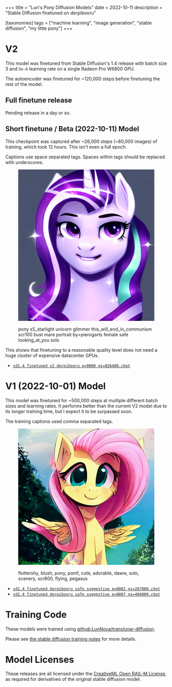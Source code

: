 +++
title = "Lun's Pony Diffusion Models"
date = 2022-10-11
description = "Stable Diffusion finetuned on derpibooru"

[taxonomies]
tags = ["machine learning", "image generation", "stable diffusion", "my little pony"]
+++

<!-- toc -->

# V2

This model was finetuned from Stable Diffusion's 1.4 release with batch size 3 and `5e-6` learning rate on a single Radeon Pro W6800 GPU.

The autoencoder was finetuned for ~120,000 steps before finetuning the rest of the model.

## Full finetune release

Pending release in a day or so.

## Short finetune / Beta (2022-10-11) Model

This checkpoint was captured after ~26,000 steps (~80,000 images) of training, which took 12 hours. This isn't even a full epoch.

Captions use space separated tags. Spaces within tags should be replaced with underscores.

<figure>

![](./v2-beta-glim1.png)

<figcaption>pony s5_starlight unicorn glimmer this_will_end_in_communism scr100 bust mare portrait by=pierogarts female safe looking_at_you solo</figcaption>
</figure>

This shows that finetuning to a reasonable quality level does not need a huge cluster of expensive datacenter GPUs.

* [`sd1.4 finetuned v2 derpibooru e=0000 gs=026400.ckpt`](https://mega.nz/file/dFYmUQDS#8AZCBCA8btOrPZCVhJ1hWnL1NGzJCzQV3hvTGPOCKpw)

# V1 (2022-10-01) Model

This model was finetuned for ~500,000 steps at multiple different batch sizes and learning rates. It performs better than the current V2 model due to its longer training time, but I expect it to be surpassed soon.

The training captions used comma separated tags.

<figure>

![](./v1-fluttershy1.png)

<figcaption>fluttershy, blush, pony, pomf, cute, adorable, daww, solo, scenery, scr800, flying, pegasus</figcaption>
</figure>

* [`sd1.4 finetuned derpibooru safe suggestive e=0002 gs=287000.ckpt`](https://mega.nz/file/MMoHwRCa#p06t5SVCSSlEvwVmDOf9B8StDw7BJ0gidS7Y62HjDtM)
* [`sd1.4 finetuned derpibooru safe suggestive e=0007 gs=460000.ckpt`](https://mega.nz/file/UJx0TDZS#i6Y12ajvndy0YKbM6pvOTQuQYI5zpKeDTl73l9S8XsI)

# Training Code

These models were trained using [github:LunNova/translunar-diffusion](https://github.com/LunNova/translunar-diffusion).

Please see [the stable diffusion training notes](@/articles/stable-diffusion-training-notes/index.md#amdgpu-hang) for more details.

# Model Licenses

These releases are all licensed under the [CreativeML Open RAIL-M License](https://github.com/CompVis/stable-diffusion/blob/main/LICENSE), as required for derivatives of the original stable diffusion model.